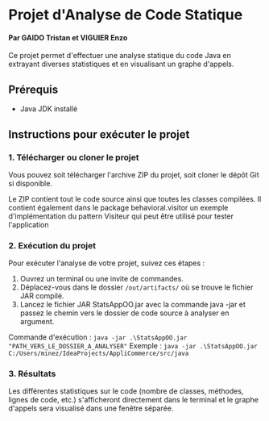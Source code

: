 # Projet d'Analyse de Code Statique

#### Par GAIDO Tristan et VIGUIER Enzo

Ce projet permet d'effectuer une analyse statique du code Java en extrayant diverses statistiques et en visualisant un graphe d'appels.

## Prérequis
- Java JDK installé

## Instructions pour exécuter le projet

### 1. Télécharger ou cloner le projet
Vous pouvez soit télécharger l'archive ZIP du projet, soit cloner le dépôt Git si disponible. 

Le ZIP contient tout le code source ainsi que toutes les classes compilées.
Il contient également dans le package behavioral.visitor un exemple d'implémentation du pattern Visiteur qui peut être utilisé pour tester l'application

### 2. Exécution du projet
Pour exécuter l'analyse de votre projet, suivez ces étapes :

1. Ouvrez un terminal ou une invite de commandes.
2. Déplacez-vous dans le dossier `/out/artifacts/` où se trouve le fichier JAR compilé.
3. Lancez le fichier JAR StatsAppOO.jar avec la commande java -jar et passez le chemin vers le dossier de code source à analyser en argument.

Commande d'exécution :
`java -jar .\StatsAppOO.jar "PATH_VERS_LE_DOSSIER_A_ANALYSER"`
Exemple : `java -jar .\StatsAppOO.jar C:/Users/minez/IdeaProjects/AppliCommerce/src/java`

### 3. Résultats
Les différentes statistiques sur le code (nombre de classes, méthodes, lignes de code, etc.) s'afficheront directement dans le terminal et le graphe d'appels sera visualisé dans une fenêtre séparée.





